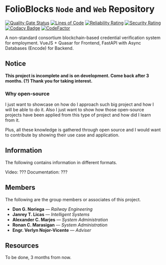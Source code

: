 # FolioBlocks `Node` and `Web` Repository

[![Quality Gate Status](https://sonarcloud.io/api/project_badges/measure?project=CodexLink_folioblocks&metric=alert_status)](https://sonarcloud.io/summary/new_code?id=CodexLink_folioblocks)
[![Lines of Code](https://sonarcloud.io/api/project_badges/measure?project=CodexLink_folioblocks&metric=ncloc)](https://sonarcloud.io/summary/new_code?id=CodexLink_folioblocks)
[![Reliability Rating](https://sonarcloud.io/api/project_badges/measure?project=CodexLink_folioblocks&metric=reliability_rating)](https://sonarcloud.io/summary/new_code?id=CodexLink_folioblocks)
[![Security Rating](https://sonarcloud.io/api/project_badges/measure?project=CodexLink_folioblocks&metric=security_rating)](https://sonarcloud.io/summary/new_code?id=CodexLink_folioblocks)
[![Codacy Badge](https://app.codacy.com/project/badge/Grade/2a71cf953cf14f97beae8fa4d614b1c0)](https://www.codacy.com/gh/CodexLink/folioblocks/dashboard?utm_source=github.com&amp;utm_medium=referral&amp;utm_content=CodexLink/folioblocks&amp;utm_campign=Badge_Grade)
[![CodeFactor](https://www.codefactor.io/repository/github/codexlink/folioblocks/badge)](https://www.codefactor.io/repository/github/codexlink/folioblocks)

A non-standard consortium blockchain-based credential verification system for employment. VueJS + Quasar for Frontend, FastAPI with Async Databases (Encode) for Backend.

## Notice

**This project is incomplete and is on development. Come back after 3 months. (?) Thank you for taking interest.**

### Why open-source

I just want to showcase on how do I approach such big project and how I will be able to do it. Also I just want to show how those open-source projects have been applied from this type of project and how did I learn from it.

Plus, all these knowledge is gathered through open source and I would want to contribute by showing their use case and application.

## Information

The following contains information in different formats.

Video: ???
Documentation: ???

## Members

The following are the group members or associates of this project.

* **Don G. Noriega** — *Railway Engineering*
* **Janrey T. Licas** — *Intelligent Systems*
* **Alexander C. Marjes** — *System Administration*
* **Ronan C. Marasigan** — *System Administration*
* **Engr. Verlyn Nojor-Vicente** — *Adviser*

## Resources

To be done, 3 months from now.
